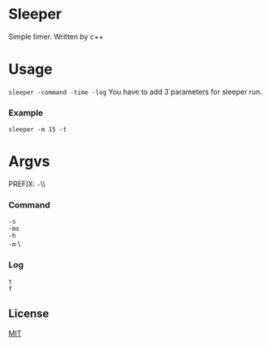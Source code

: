 # Sleeper
Simple timer. Written by c++

# Usage
`sleeper -command -time -log`
You have to add 3 parameters for sleeper run.
### Example
`sleeper -m 15 -t`

# Argvs
PREFIX: `-`\\\
### Command
`-s`\
`-ms`\
`-h`\
`-m`
\\
### Log
`t`\
`f`

## License
[MIT](https://choosealicense.com/licenses/mit/)
